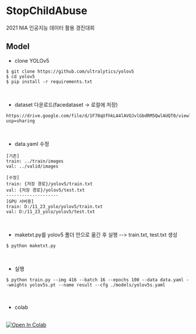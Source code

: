 ﻿# StopChildAbuse
2021 NIA 인공지능 데이터 활용 경진대회

## Model
- clone YOLOv5
```
$ git clone https://github.com/ultralytics/yolov5
$ cd yolov5
$ pip install -r requirements.txt
```
<br/>

- dataset 다운로드(facedataset -> 로컬에 저장)
```
https://drive.google.com/file/d/1F70qUfhkLA4lAVOJvlGbdRM5QwlAUQT0/view?usp=sharing
```
<br/>

- data.yaml 수정
```
[기존]
train: ../train/images
val: ../valid/images

[수정]
train: {저장 경로}/yolov5/train.txt
val: {저장 경로}/yolov5/test.txt
--------------------
[GPU 서버용]
train: D:/11_23_yolo/yolov5/train.txt
val: D:/11_23_yolo/yolov5/test.txt
```
<br/>

- maketxt.py를 yolov5 폴더 안으로 옮긴 후 실행 --> train.txt, test.txt 생성
```
$ python maketxt.py
```
<br/>

- 실행
```
$ python train.py --img 416 --batch 16 --epochs 100 --data data.yaml --weights yolov5s.pt --name result --cfg ./models/yolov5s.yaml
```
<br/>

- colab
<br/>
<a href="https://colab.research.google.com/drive/1KG4F5vutIZYqgilqLcp-M2rBSc6_onFM?userstoinvite=minjjung9642%40gmail.com&actionButton=1#scrollTo=tCPF38tIZ47g"><img src="https://colab.research.google.com/assets/colab-badge.svg" alt="Open In Colab"></a>
